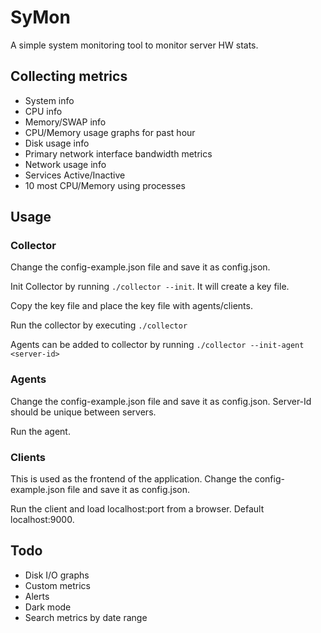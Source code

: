 # SyMon
A simple system monitoring tool to monitor server HW stats. 

## Collecting metrics
* System info
* CPU info
* Memory/SWAP info
* CPU/Memory usage graphs for past hour
* Disk usage info
* Primary network interface bandwidth metrics
* Network usage info
* Services Active/Inactive
* 10 most CPU/Memory using processes

## Usage

### Collector
Change the config-example.json file and save it as config.json.

Init Collector by running `./collector --init`. It will create a key file. 

Copy the key file and place the key file with agents/clients.

Run the collector by executing `./collector`

Agents can be added to collector by running `./collector --init-agent <server-id>`

### Agents
Change the config-example.json file and save it as config.json. Server-Id should be unique between servers.

Run the agent.

### Clients
This is used as the frontend of the application. Change the config-example.json file and save it as config.json. 

Run the client and load localhost:port from a browser. Default localhost:9000.

## Todo
* Disk I/O graphs
* Custom metrics
* Alerts
* Dark mode
* Search metrics by date range